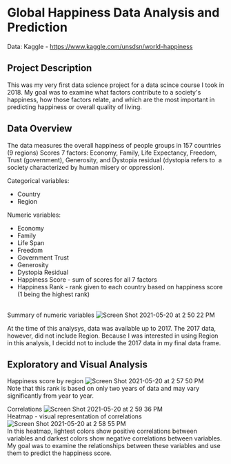 # Global Happiness Data Analysis and Prediction

Data: Kaggle - https://www.kaggle.com/unsdsn/world-happiness

## Project Description
This was my very first data science project for a data scince course I took in 2018. My goal was to examine what factors contribute to a society's happiness, how those factors relate, and which are the most important in predicting happiness or overall quality of living. 

## Data Overview
The data measures the overall happiness of people groups in 157 countries (9 regions)
Scores 7 factors: Economy, Family, Life Expectancy, Freedom, Trust (government), Generosity, and Dystopia residual (dystopia refers to  a society characterized by human misery or oppression).

Categorical variables:
* Country
* Region

Numeric variables:
* Economy
* Family
* Life Span
* Freedom
* Government Trust
* Generosity
* Dystopia Residual
* Happiness Score - sum of scores for all 7 factors
* Happiness Rank - rank given to each country based on happiness score (1 being the highest rank)

\
Summary of numeric variables
![Screen Shot 2021-05-20 at 2 50 22 PM](https://user-images.githubusercontent.com/54850909/119040250-c956f500-b97a-11eb-907e-42e996b32c8a.png)

At the time of this analysys, data was available up to 2017. The 2017 data, however, did not include Region. Because I was interested in using Region in this analysis, I decidd not to include the 2017 data in my final data frame. 

## Exploratory and Visual Analysis
Happiness score by region
![Screen Shot 2021-05-20 at 2 57 50 PM](https://user-images.githubusercontent.com/54850909/119041065-c7416600-b97b-11eb-896d-8fcfd9bb62c0.png)
\
Note that this rank is based on only two years of data and may vary significantly from year to year.

Correlations
![Screen Shot 2021-05-20 at 2 59 36 PM](https://user-images.githubusercontent.com/54850909/119041253-040d5d00-b97c-11eb-809d-5f37043e35fd.png)
\
Heatmap - visual representation of correlations \
![Screen Shot 2021-05-20 at 2 58 55 PM](https://user-images.githubusercontent.com/54850909/119041181-ea6c1580-b97b-11eb-88db-5f5198df8e89.png)
\
In this heatmap, lightest colors show positive correlations between variables and darkest colors show negative correlations between variables. My goal was to examine the relationships between these variables and use them to predict the happiness score.


